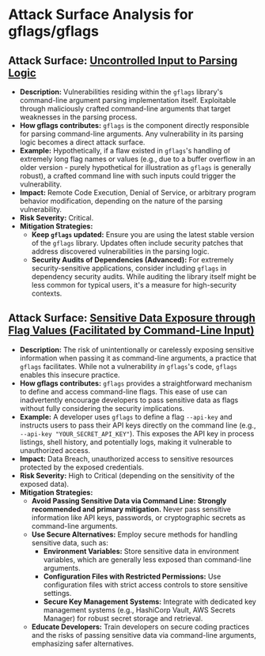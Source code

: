 # Attack Surface Analysis for gflags/gflags

## Attack Surface: [Uncontrolled Input to Parsing Logic](./attack_surfaces/uncontrolled_input_to_parsing_logic.md)

*   **Description:** Vulnerabilities residing within the `gflags` library's command-line argument parsing implementation itself. Exploitable through maliciously crafted command-line arguments that target weaknesses in the parsing process.
*   **How gflags contributes:** `gflags` is the component directly responsible for parsing command-line arguments. Any vulnerability in its parsing logic becomes a direct attack surface.
*   **Example:**  Hypothetically, if a flaw existed in `gflags`'s handling of extremely long flag names or values (e.g., due to a buffer overflow in an older version - purely hypothetical for illustration as `gflags` is generally robust), a crafted command line with such inputs could trigger the vulnerability.
*   **Impact:**  Remote Code Execution, Denial of Service, or arbitrary program behavior modification, depending on the nature of the parsing vulnerability.
*   **Risk Severity:** Critical.
*   **Mitigation Strategies:**
    *   **Keep `gflags` updated:**  Ensure you are using the latest stable version of the `gflags` library. Updates often include security patches that address discovered vulnerabilities in the parsing logic.
    *   **Security Audits of Dependencies (Advanced):** For extremely security-sensitive applications, consider including `gflags` in dependency security audits. While auditing the library itself might be less common for typical users, it's a measure for high-security contexts.

## Attack Surface: [Sensitive Data Exposure through Flag Values (Facilitated by Command-Line Input)](./attack_surfaces/sensitive_data_exposure_through_flag_values__facilitated_by_command-line_input_.md)

*   **Description:**  The risk of unintentionally or carelessly exposing sensitive information when passing it as command-line arguments, a practice that `gflags` facilitates. While not a vulnerability *in* `gflags`'s code, `gflags` enables this insecure practice.
*   **How gflags contributes:** `gflags` provides a straightforward mechanism to define and access command-line flags. This ease of use can inadvertently encourage developers to pass sensitive data as flags without fully considering the security implications.
*   **Example:** A developer uses `gflags` to define a flag `--api-key` and instructs users to pass their API keys directly on the command line (e.g., `--api-key "YOUR_SECRET_API_KEY"`). This exposes the API key in process listings, shell history, and potentially logs, making it vulnerable to unauthorized access.
*   **Impact:** Data Breach, unauthorized access to sensitive resources protected by the exposed credentials.
*   **Risk Severity:** High to Critical (depending on the sensitivity of the exposed data).
*   **Mitigation Strategies:**
    *   **Avoid Passing Sensitive Data via Command Line:**  **Strongly recommended and primary mitigation.**  Never pass sensitive information like API keys, passwords, or cryptographic secrets as command-line arguments.
    *   **Use Secure Alternatives:** Employ secure methods for handling sensitive data, such as:
        *   **Environment Variables:** Store sensitive data in environment variables, which are generally less exposed than command-line arguments.
        *   **Configuration Files with Restricted Permissions:** Use configuration files with strict access controls to store sensitive settings.
        *   **Secure Key Management Systems:** Integrate with dedicated key management systems (e.g., HashiCorp Vault, AWS Secrets Manager) for robust secret storage and retrieval.
    *   **Educate Developers:** Train developers on secure coding practices and the risks of passing sensitive data via command-line arguments, emphasizing safer alternatives.

